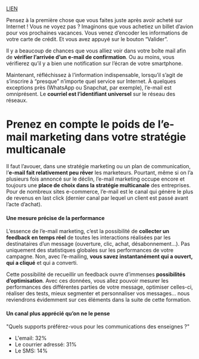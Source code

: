 [LIEN](https://next-u.academy/cours/introduction-au-email-marketing/15953/)

Pensez à la première chose que vous faites juste après avoir acheté sur Internet ! Vous ne voyez pas ? Imaginons que vous achetiez un billet d’avion pour vos prochaines vacances. Vous venez d’encoder les informations de votre carte de crédit. Et vous avez appuyé sur le bouton “Valider”.

Il y a beaucoup de chances que vous alliez voir dans votre boîte mail afin de **vérifier l’arrivée d’un e-mail de confirmation**. Ou au moins, vous vérifierez qu’il y a bien une notification sur l’écran de votre smartphone.

Maintenant, réfléchissez à l’information indispensable, lorsqu’il s’agit de s’inscrire à “presque” n’importe quel service sur Internet. À quelques exceptions près (WhatsApp ou Snapchat, par exemple), l’e-mail est omniprésent. Le **courriel est l’identifiant universel** sur le réseau des réseaux.

# Prenez en compte le poids de l’e-mail marketing dans votre stratégie multicanale
Il faut l’avouer, dans une stratégie marketing ou un plan de communication, l’**e-mail fait relativement peu rêver** les marketeurs. Pourtant, même si on l’a plusieurs fois annoncé sur le déclin, l’e-mail marketing occupe encore et toujours une **place de choix dans la stratégie multicanale** des entreprises. Pour de nombreux sites e-commerce, l’e-mail est le canal qui génère le plus de revenus en last click (dernier canal par lequel un client est passé avant l’acte d’achat).
#### Une mesure précise de la performance
L’essence de l’e-mail marketing, c’est la possibilité de **collecter un feedback en temps réel** de toutes les interactions réalisées par les destinataires d’un message (ouverture, clic, achat, désabonnement…). Pas uniquement des statistiques globales sur les performances de votre campagne. Non, avec l’e-mailing, **vous savez instantanément qui a ouvert, qui a cliqué** et qui a converti.

Cette possibilité de recueillir un feedback ouvre d’immenses **possibilités d’optimisation**. Avec ces données, vous allez pouvoir mesurer les performances des différentes parties de votre message, optimiser celles-ci, réaliser des tests, mieux segmenter et personnaliser vos messages… nous reviendrons évidemment sur ces éléments dans la suite de cette formation.

#### Un canal plus apprécié qu’on ne le pense
"Quels supports préférez-vous pour les communications des enseignes ?"
- L'email: 32%
- Le courrier adressé: 31%
- Le SMS: 14%